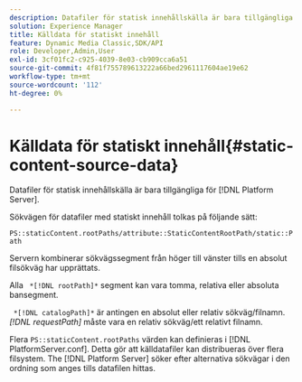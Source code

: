 ```yaml
---
description: Datafiler för statisk innehållskälla är bara tillgängliga för [!DNL Platform Server].
solution: Experience Manager
title: Källdata för statiskt innehåll
feature: Dynamic Media Classic,SDK/API
role: Developer,Admin,User
exl-id: 3cf01fc2-c925-4039-8e03-cb909cca6a51
source-git-commit: 4f81f755789613222a66bed2961117604ae19e62
workflow-type: tm+mt
source-wordcount: '112'
ht-degree: 0%

---
```


# Källdata för statiskt innehåll{#static-content-source-data}

Datafiler för statisk innehållskälla är bara tillgängliga för [!DNL Platform Server].

Sökvägen för datafiler med statiskt innehåll tolkas på följande sätt:

`PS::staticContent.rootPaths/attribute::StaticContentRootPath/static::Path`

Servern kombinerar sökvägssegment från höger till vänster tills en absolut filsökväg har upprättats.

Alla ` *[!DNL rootPath]*` segment kan vara tomma, relativa eller absoluta bansegment.

` *[!DNL catalogPath]*` är antingen en absolut eller relativ sökväg/filnamn. *[!DNL requestPath]* måste vara en relativ sökväg/ett relativt filnamn.

Flera `PS::staticContent.rootPaths` värden kan definieras i [!DNL PlatformServer.conf]. Detta gör att källdatafiler kan distribueras över flera filsystem. The [!DNL Platform Server] söker efter alternativa sökvägar i den ordning som anges tills datafilen hittas.
